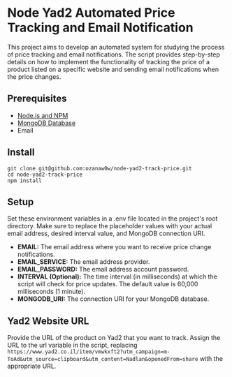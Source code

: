 # Node Yad2 Automated Price Tracking and Email Notification
This project aims to develop an automated system for studying the process of price tracking and email notifications. The script provides step-by-step details on how to implement the functionality of tracking the price of a product listed on a specific website and sending email notifications when the price changes.

## Prerequisites
- [Node.js and NPM](https://nodejs.org)
- [MongoDB Database](https://www.mongodb.com)
- Email 

## Install
```
git clone git@github.com:ozanaw0w/node-yad2-track-price.git
cd node-yad2-track-price
npm install
```

## Setup
Set these environment variables in a .env file located in the project's root directory. Make sure to replace the placeholder values with your actual email address, desired interval value, and MongoDB connection URI.

- **EMAIL:** The email address where you want to receive price change notifications.
- **EMAIL_SERVICE:** The email address provider.
- **EMAIL_PASSWORD:** The email address account password.
- **INTERVAL (Optional):** The time interval (in milliseconds) at which the script will check for price updates. The default value is 60,000 milliseconds (1 minute).
- **MONGODB_URI:** The connection URI for your MongoDB database.

## Yad2 Website URL
Provide the URL of the product on Yad2 that you want to track. Assign the URL to the url variable in the script, replacing ```https://www.yad2.co.il/item/vmwkxft2?utm_campaign=m-ToAd&utm_source=clipboard&utm_content=Nadlan&openedFrom=share``` with the appropriate URL.


